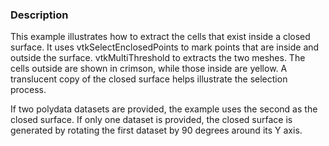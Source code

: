 ### Description

This example illustrates how to extract the cells that exist inside a closed surface.
It uses vtkSelectEnclosedPoints to mark points that are inside and outside the surface. vtkMultiThreshold to extracts the two meshes. The cells outside are shown in crimson, while those inside are yellow. A translucent copy of the closed surface helps illustrate the selection process.

If two polydata datasets are provided, the example uses the second as the closed surface. If only one dataset is provided, the closed surface is generated by rotating the first dataset by 90 degrees around its Y axis.
